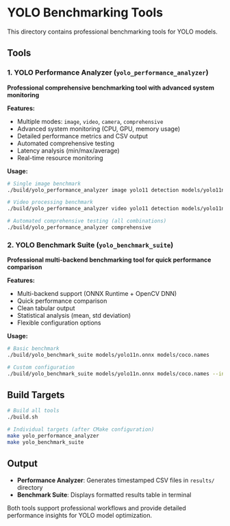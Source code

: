 # YOLO Benchmarking Tools

This directory contains professional benchmarking tools for YOLO models.

## Tools

### 1. YOLO Performance Analyzer (`yolo_performance_analyzer`)
**Professional comprehensive benchmarking tool with advanced system monitoring**

**Features:**
- Multiple modes: `image`, `video`, `camera`, `comprehensive`
- Advanced system monitoring (CPU, GPU, memory usage)
- Detailed performance metrics and CSV output
- Automated comprehensive testing
- Latency analysis (min/max/average)
- Real-time resource monitoring

**Usage:**
```bash
# Single image benchmark
./build/yolo_performance_analyzer image yolo11 detection models/yolo11n.onnx models/coco.names data/dog.jpg --cpu --iterations=100

# Video processing benchmark
./build/yolo_performance_analyzer video yolo11 detection models/yolo11n.onnx models/coco.names data/dogs.mp4 --cpu

# Automated comprehensive testing (all combinations)
./build/yolo_performance_analyzer comprehensive
```

### 2. YOLO Benchmark Suite (`yolo_benchmark_suite`)
**Professional multi-backend benchmarking tool for quick performance comparison**

**Features:**
- Multi-backend support (ONNX Runtime + OpenCV DNN)
- Quick performance comparison
- Clean tabular output
- Statistical analysis (mean, std deviation)
- Flexible configuration options

**Usage:**
```bash
# Basic benchmark
./build/yolo_benchmark_suite models/yolo11n.onnx models/coco.names

# Custom configuration
./build/yolo_benchmark_suite models/yolo11n.onnx models/coco.names --input data/dog.jpg --runs 50 --warmup 10
```

## Build Targets

```bash
# Build all tools
./build.sh

# Individual targets (after CMake configuration)
make yolo_performance_analyzer
make yolo_benchmark_suite
```

## Output

- **Performance Analyzer**: Generates timestamped CSV files in `results/` directory
- **Benchmark Suite**: Displays formatted results table in terminal

Both tools support professional workflows and provide detailed performance insights for YOLO model optimization.
